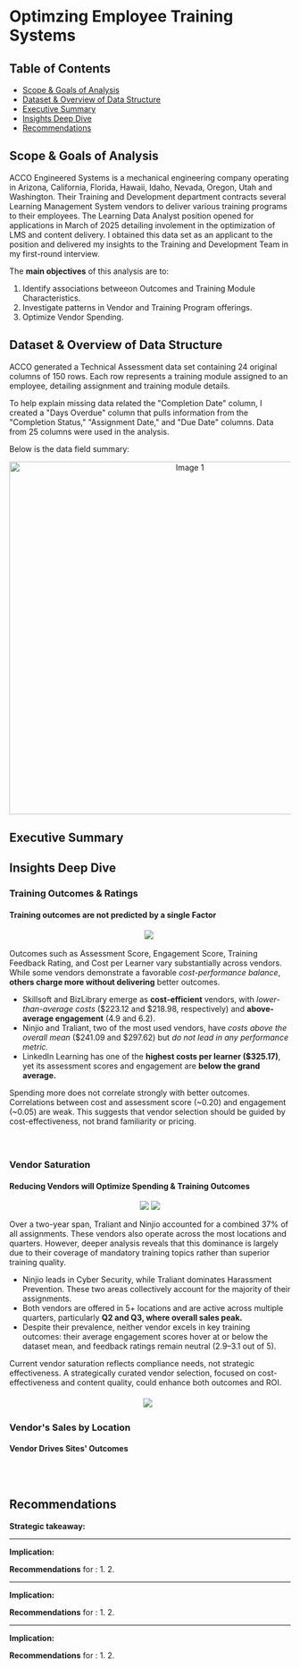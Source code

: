 # Optimzing Employee Training Systems

## Table of Contents

- [Scope & Goals of Analysis](#scope-&-goalsof-analysis)
- [Dataset & Overview of Data Structure](#dataset--overview-of-data-structure)
- [Executive Summary](#executive-summary)
- [Insights Deep Dive](#insights-deep-dive)
- [Recommendations](#recommendations)
  

## Scope & Goals of Analysis

ACCO Engineered Systems is a mechanical engineering company operating in Arizona, California, Florida, Hawaii, Idaho, Nevada, Oregon, Utah and Washington. Their Training and Development department contracts several Learning Management System vendors to deliver various training programs to their employees. The Learning Data Analyst position opened for applications in March of 2025 detailing involement in the optimization of LMS and content delivery. I obtained this data set as an applicant to the position and delivered my insights to the Training and Development Team in my first-round interview. 

The **main objectives** of this analysis are to:
1. Identify associations betweeon Outcomes and Training Module Characteristics.
2. Investigate patterns in Vendor and Training Program offerings.
3. Optimize Vendor Spending.

## Dataset & Overview of Data Structure

ACCO generated a Technical Assessment data set containing 24 original columns of 150 rows. Each row represents a training module assigned to an employee, detailing assignment and training module details. 

To help explain missing data related the "Completion Date" column, I created a "Days Overdue" column that pulls information from the "Completion Status," "Assignment Date," and "Due Date" columns. Data from 25 columns were used in the analysis.

Below is the data field summary:
<div align="center">
 <img width="631" alt="Image 1" src="https://github.com/user-attachments/assets/2d66561f-8dde-441d-a57c-5fd29c8b22a9" />
</div>


## Executive Summary


## Insights Deep Dive

### Training Outcomes & Ratings

#### Training outcomes are not predicted by a single Factor

<p align="center">
  <img src="https://github.com/user-attachments/assets/fc73e042-434d-42b2-bf4c-9ef570f24397">
  <img src="">
</p>

Outcomes such as Assessment Score, Engagement Score, Training Feedback Rating, and Cost per Learner vary substantially across vendors. While some vendors demonstrate a favorable *cost-performance balance*, **others charge more without delivering** better outcomes.

* Skillsoft and BizLibrary emerge as **cost-efficient** vendors, with *lower-than-average costs* ($223.12 and $218.98, respectively) and **above-average engagement** (4.9 and 6.2).
* Ninjio and Traliant, two of the most used vendors, have *costs above the overall mean* ($241.09 and $297.62) but *do not lead in any performance metric.*
* LinkedIn Learning has one of the **highest costs per learner ($325.17)**, yet its assessment scores and engagement are **below the grand average.**


Spending more does not correlate strongly with better outcomes. Correlations between cost and assessment score (~0.20) and engagement (~0.05) are weak. This suggests that vendor selection should be guided by cost-effectiveness, not brand familiarity or pricing.

#### 

<p align="center">
  <img src="">
  <img src="">
</p>



### Vendor Saturation 

#### Reducing Vendors will Optimize Spending & Training Outcomes

<p align="center">
  <img src= "https://github.com/user-attachments/assets/c1952622-c219-4152-8d26-4644a7d7a627">
  <img src="https://github.com/user-attachments/assets/a670bb44-d7c7-4b9d-b09b-500c565cf600">
</p>

Over a two-year span, Traliant and Ninjio accounted for a combined 37% of all assignments. These vendors also operate across the most locations and quarters.
However, deeper analysis reveals that this dominance is largely due to their coverage of mandatory training topics rather than superior training quality.

* Ninjio leads in Cyber Security, while Traliant dominates Harassment Prevention. These two areas collectively account for the majority of their assignments.
* Both vendors are offered in 5+ locations and are active across multiple quarters, particularly **Q2 and Q3, where overall sales peak.**
* Despite their prevalence, neither vendor excels in key training outcomes: their average engagement scores hover at or below the dataset mean, and feedback ratings remain neutral (2.9–3.1 out of 5).

Current vendor saturation reflects compliance needs, not strategic effectiveness. A strategically curated vendor selection, focused on cost-effectiveness and content quality, could enhance both outcomes and ROI.

#### 

<p align="center">
  <img src= ">
</p>

<p align="center">
  <img src="" >
  <img src="">
</p>


### Vendor's Sales by Location

#### Vendor Drives Sites' Outcomes

<p align="center">
  <img src= "">
</p>

<p align="center">
  <img src="">
  <img src="">
</p>


#### 




## Recommendations
**Strategic takeaway:** 

** **
**Implication:** 

**Recommendations** for :
1. 
2. 

** **
**Implication:** 

**Recommendations** for :
1. 
2. 

** **
**Implication:** 

**Recommendations** for :
1. 
2. 
